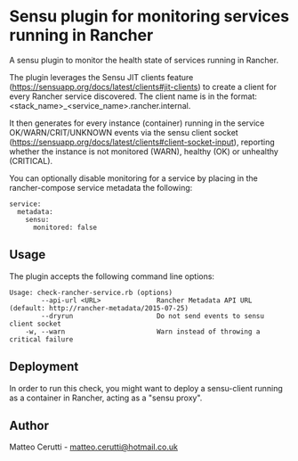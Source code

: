 # Sensu plugin for monitoring services running in Rancher

A sensu plugin to monitor the health state of services running in Rancher.

The plugin leverages the Sensu JIT clients feature (https://sensuapp.org/docs/latest/clients#jit-clients) to create a client for every
Rancher service discovered. The client name is in the format: \<stack_name>_\<service_name>.rancher.internal.

It then generates for every instance (container) running in the service OK/WARN/CRIT/UNKNOWN events via the sensu client socket
(https://sensuapp.org/docs/latest/clients#client-socket-input), reporting whether the instance is not monitored (WARN), healthy (OK) or unhealthy (CRITICAL).

You can optionally disable monitoring for a service by placing in the rancher-compose service metadata the following:

```
service:
  metadata:
    sensu:
      monitored: false
```

## Usage

The plugin accepts the following command line options:

```
Usage: check-rancher-service.rb (options)
        --api-url <URL>              Rancher Metadata API URL (default: http://rancher-metadata/2015-07-25)
        --dryrun                     Do not send events to sensu client socket
    -w, --warn                       Warn instead of throwing a critical failure
```

## Deployment

In order to run this check, you might want to deploy a sensu-client running as a container in Rancher, acting as a "sensu proxy".

## Author
Matteo Cerutti - <matteo.cerutti@hotmail.co.uk>
